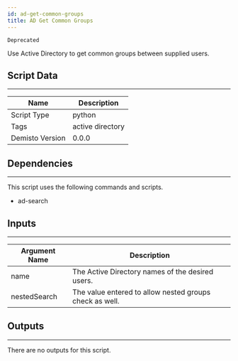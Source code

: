 ```yaml
---
id: ad-get-common-groups
title: AD Get Common Groups
---
```



`Deprecated` 

Use Active Directory to get common groups between supplied users.

## Script Data
---

| **Name** | **Description** |
| --- | --- |
| Script Type | python |
| Tags | active directory |
| Demisto Version | 0.0.0 |

## Dependencies
---
This script uses the following commands and scripts.
* ad-search

## Inputs
---

| **Argument Name** | **Description** |
| --- | --- |
| name | The Active Directory names of the desired users. |
| nestedSearch | The value entered to allow nested groups check as well. |

## Outputs
---
There are no outputs for this script.
